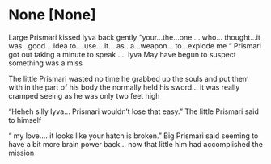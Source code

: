 # None [None]
Large Prismari kissed lyva back gently “your...the...one ... who... thought...it was...good ...idea to... use....it... as...a...weapon... to...explode me “ Prismari got out taking  a minute to speak .... lyva May have begun to suspect something was a miss 


The little Prismari wasted no time he grabbed up the souls and put them with in the part of his body the normally held his sword... it was really cramped seeing as he was only two feet high 

“Heheh silly lyva... Prismari wouldn’t lose that easy.” The little Prismari said to himself 

“ my love.... it looks like your hatch is broken.” Big Prismari said seeming to have a bit more brain power back... now that little him had accomplished the mission
